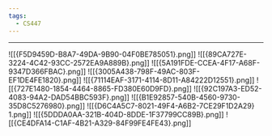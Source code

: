 ```yaml
---
tags:
  - CS447
---
```

---
![[{F5D9459D-B8A7-49DA-9B90-04F0BE785051}.png]]
![[{89CA727E-3224-4C42-93CC-2572EA9A889B}.png]]
![[{5A191FDE-CCEA-4F17-A68F-9347D366FBAC}.png]]
![[{3005A438-798F-49AC-803F-EF1DE4FE1820}.png]]
![[{71114EAF-3171-4114-8D11-A84222D12551}.png]]
![[{727E1480-1854-4464-8865-FD380E60D9FD}.png]]
![[{92C197A3-ED52-4083-94A2-DAD54BBC593F}.png]]
![[{B1E92857-540B-4560-9730-35D8C5276980}.png]]
![[{D6C4A5C7-8021-49F4-A6B2-7CE29F1D2A29} 1.png]]
![[{5DDDA0AA-321B-404D-8DDE-1F37799CC89B}.png]]
![[{CE4DFA14-C1AF-4B21-A329-84F99FE4FE43}.png]]

